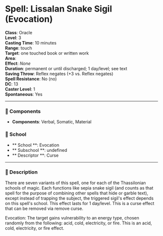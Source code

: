 
# Spell: Lissalan Snake Sigil (Evocation)
**Class**: Oracle  
**Level**: 3  
**Casting Time**: 10 minutes  
**Range**: touch  
**Target**: one touched book or written work  
**Area**:   
**Effect**: _None_  
**Duration**: permanent or until discharged;  1 day/level; see text  
**Saving Throw**: Reflex negates (+3 vs. Reflex negates)  
**Spell Resistance**: No (no)  
**DC**: 13  
**Caster Level**: 1  
**Spontaneous**: Yes

---

### 🔮 Components
- **Components**: Verbal, Somatic, Material

### 🏫 School
- ** School **: Evocation
- ** Subschool **: undefined
- ** Descriptor **: Curse
---

### 📜 Description
There are seven variants of this spell, one for each of the Thassilonian schools of magic. Each functions like sepia snake sigil (and counts as that spell for the purpose of combining other spells that hide or garble text), except instead of trapping the subject, the triggered sigil's effect depends on this spell's school. This effect lasts for 1 day/level. This is a curse effect that can be removed via remove curse.

Evocation: The target gains vulnerability to an energy type, chosen randomly from the following: acid, cold, electricity, or fire. This is an acid, cold, electricity, or fire effect.
